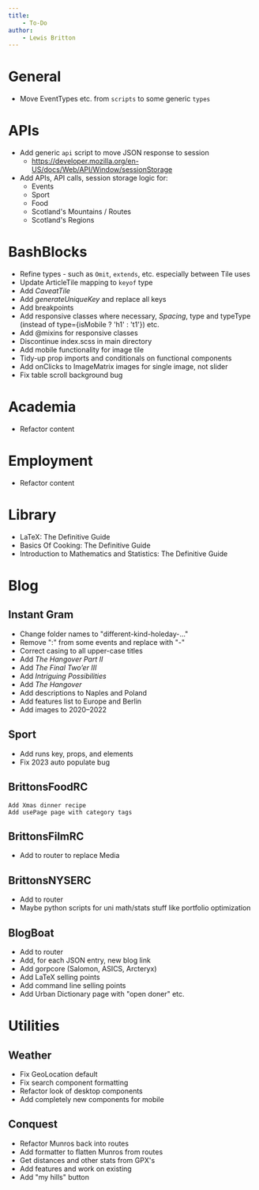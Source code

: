 ```yaml
---
title:
    - To-Do
author:
    - Lewis Britton
---
```


# General

-   Move EventTypes etc. from `scripts` to some generic `types`

# APIs

-   Add generic `api` script to move JSON response to session
    -   https://developer.mozilla.org/en-US/docs/Web/API/Window/sessionStorage
-   Add APIs, API calls, session storage logic for:
    -   Events
    -   Sport
    -   Food
    -   Scotland's Mountains / Routes
    -   Scotland's Regions

# BashBlocks

-   Refine types - such as `Omit`, `extends`, etc. especially between Tile uses
-   Update ArticleTile mapping to `keyof` type
-   Add _CaveatTile_
-   Add _generateUniqueKey_ and replace all keys
-   Add breakpoints
-   Add responsive classes where necessary, _Spacing_, type and typeType (instead of type={isMobile ? 'h1' : 't1'}) etc.
-   Add @mixins for responsive classes
-   Discontinue index.scss in main directory
-   Add mobile functionality for image tile
-   Tidy-up prop imports and conditionals on functional components
-   Add onClicks to ImageMatrix images for single image, not slider
-   Fix table scroll background bug

# Academia

-   Refactor content

# Employment

-   Refactor content

# Library

-   LaTeX: The Definitive Guide
-   Basics Of Cooking: The Definitive Guide
-   Introduction to Mathematics and Statistics: The Definitive Guide

# Blog

## Instant Gram

-   Change folder names to "different-kind-holeday-..."
-   Remove ":" from some events and replace with "-"
-   Correct casing to all upper-case titles
-   Add _The Hangover Part II_
-   Add _The Final Two’er III_
-   Add _Intriguing Possibilities_
-   Add _The Hangover_
-   Add descriptions to Naples and Poland
-   Add features list to Europe and Berlin
-   Add images to 2020–2022

## Sport

-   Add runs key, props, and elements
-   Fix 2023 auto populate bug

## BrittonsFoodRC

    Add Xmas dinner recipe
    Add usePage page with category tags

## BrittonsFilmRC

-   Add to router to replace Media

## BrittonsNYSERC

-   Add to router
-   Maybe python scripts for uni math/stats stuff like portfolio optimization

## BlogBoat

-   Add to router
-   Add, for each JSON entry, new blog link
-   Add gorpcore (Salomon, ASICS, Arcteryx)
-   Add LaTeX selling points
-   Add command line selling points
-   Add Urban Dictionary page with "open doner" etc.

# Utilities

## Weather

-   Fix GeoLocation default
-   Fix search component formatting
-   Refactor look of desktop components
-   Add completely new components for mobile

## Conquest

-   Refactor Munros back into routes
-   Add formatter to flatten Munros from routes
-   Get distances and other stats from GPX's
-   Add features and work on existing
-   Add "my hills" button
